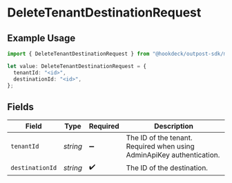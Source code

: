 # DeleteTenantDestinationRequest

## Example Usage

```typescript
import { DeleteTenantDestinationRequest } from "@hookdeck/outpost-sdk/models/operations";

let value: DeleteTenantDestinationRequest = {
  tenantId: "<id>",
  destinationId: "<id>",
};
```

## Fields

| Field                                                                 | Type                                                                  | Required                                                              | Description                                                           |
| --------------------------------------------------------------------- | --------------------------------------------------------------------- | --------------------------------------------------------------------- | --------------------------------------------------------------------- |
| `tenantId`                                                            | *string*                                                              | :heavy_minus_sign:                                                    | The ID of the tenant. Required when using AdminApiKey authentication. |
| `destinationId`                                                       | *string*                                                              | :heavy_check_mark:                                                    | The ID of the destination.                                            |